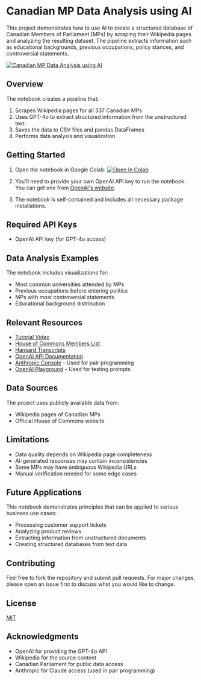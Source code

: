 # Canadian MP Data Analysis using AI

This project demonstrates how to use AI to create a structured database of Canadian Members of Parliament (MPs) by scraping their Wikipedia pages and analyzing the resulting dataset. The pipeline extracts information such as educational backgrounds, previous occupations, policy stances, and controversial statements.

[![Canadian MP Data Analysis using AI](https://img.youtube.com/vi/aD3IOG5772s/0.jpg)](https://www.youtube.com/watch?v=aD3IOG5772s)

## Overview

The notebook creates a pipeline that:
1. Scrapes Wikipedia pages for all 337 Canadian MPs
2. Uses GPT-4o to extract structured information from the unstructured text
3. Saves the data to CSV files and pandas DataFrames
4. Performs data analysis and visualization

## Getting Started

1. Open the notebook in Google Colab: [![Open In Colab](https://colab.research.google.com/assets/colab-badge.svg)](https://colab.research.google.com/github/YOUR_USERNAME/REPO_NAME/blob/main/NOTEBOOK_NAME.ipynb)

2. You'll need to provide your own OpenAI API key to run the notebook. You can get one from [OpenAI's website](https://platform.openai.com/).

3. The notebook is self-contained and includes all necessary package installations.

## Required API Keys

- OpenAI API key (for GPT-4o access)

## Data Analysis Examples

The notebook includes visualizations for:
- Most common universities attended by MPs
- Previous occupations before entering politics
- MPs with most controversial statements
- Educational background distribution

## Relevant Resources

- [Tutorial Video](https://www.youtube.com/watch?v=VIDEO_ID)
- [House of Commons Members List](https://www.ourcommons.ca/members/en/search)
- [Hansard Transcripts](https://www.ourcommons.ca/DocumentViewer/en/house/latest/hansard)
- [OpenAI API Documentation](https://platform.openai.com/docs/api-reference)
- [Anthropic Console](https://console.anthropic.com/) - Used for pair programming
- [OpenAI Playground](https://platform.openai.com/playground) - Used for testing prompts

## Data Sources

The project uses publicly available data from:
- Wikipedia pages of Canadian MPs
- Official House of Commons website

## Limitations

- Data quality depends on Wikipedia page completeness
- AI-generated responses may contain inconsistencies
- Some MPs may have ambiguous Wikipedia URLs
- Manual verification needed for some edge cases

## Future Applications

This notebook demonstrates principles that can be applied to various business use cases:
- Processing customer support tickets
- Analyzing product reviews
- Extracting information from unstructured documents
- Creating structured databases from text data

## Contributing

Feel free to fork the repository and submit pull requests. For major changes, please open an issue first to discuss what you would like to change.

## License

[MIT](https://choosealicense.com/licenses/mit/)

## Acknowledgments

- OpenAI for providing the GPT-4o API
- Wikipedia for the source content
- Canadian Parliament for public data access
- Anthropic for Claude access (used in pair programming)
